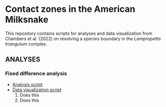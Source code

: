 # Contact zones in the American Milksnake
This repository contains scripts for analyses and data visualization from Chambers et al. (2022) on resolving a species boundary in the *Lampropeltis triangulum* complex.

## ANALYSES

### Fixed difference analysis
* [Analysis script](LINK_HERE)
* [Data visualization script](LINK_HERE)
    1. Does this
    2. Does this
